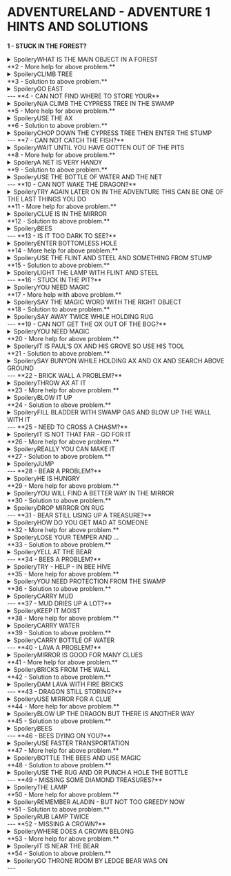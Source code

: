 # ADVENTURELAND - ADVENTURE 1 HINTS AND SOLUTIONS
**1 - STUCK IN THE FOREST?**
<details><summary>Spoiler</summar>yWHAT IS THE MAIN OBJECT IN A FOREST</details>
**2 - More help for above problem.**
<details><summary>Spoiler</summar>yCLIMB TREE</details>
**3 - Solution to above problem.**
<details><summary>Spoiler</summar>yGO EAST</details>
---
**4 - CAN NOT FIND WHERE TO STORE YOUR**
<details><summary>Spoiler</summar>yN/A CLIMB THE CYPRESS TREE IN THE SWAMP</details>
**5 - More help for above problem.**
<details><summary>Spoiler</summar>yUSE THE AX</details>
**6 - Solution to above problem.**
<details><summary>Spoiler</summar>yCHOP DOWN THE CYPRESS TREE THEN ENTER THE STUMP</details>
---
**7 - CAN NOT CATCH THE FISH?**
<details><summary>Spoiler</summar>yWAIT UNTIL YOU HAVE GOTTEN OUT OF THE PITS</details>
**8 - More help for above problem.**
<details><summary>Spoiler</summar>yA NET IS VERY HANDY</details>
**9 - Solution to above problem.**
<details><summary>Spoiler</summar>yUSE THE BOTTLE OF WATER AND THE NET</details>
---
**10 - CAN NOT WAKE THE DRAGON?**
<details><summary>Spoiler</summar>yTRY AGAIN LATER ON IN THE ADVENTURE THIS CAN BE ONE OF THE LAST THINGS YOU DO</details>
**11 - More help for above problem.**
<details><summary>Spoiler</summar>yCLUE IS IN THE MIRROR</details>
**12 - Solution to above problem.**
<details><summary>Spoiler</summar>yBEES</details>
---
**13 - IS IT TOO DARK TO SEE?**
<details><summary>Spoiler</summar>yENTER BOTTOMLESS HOLE</details>
**14 - More help for above problem.**
<details><summary>Spoiler</summar>yUSE THE FLINT AND STEEL AND SOMETHING FROM STUMP</details>
**15 - Solution to above problem.**
<details><summary>Spoiler</summar>yLIGHT THE LAMP WITH FLINT AND STEEL</details>
---
**16 - STUCK IN THE PIT?**
<details><summary>Spoiler</summar>yYOU NEED MAGIC</details>
**17 - More help with above problem.**
<details><summary>Spoiler</summar>ySAY THE MAGIC WORD WITH THE RIGHT OBJECT</details>
**18 - Solution to above problem.**
<details><summary>Spoiler</summar>ySAY AWAY TWICE WHILE HOLDING RUG</details>
---
**19 - CAN NOT GET THE OX OUT OF THE BOG?**
<details><summary>Spoiler</summar>yYOU NEED MAGIC</details>
**20 - More help for above problem.**
<details><summary>Spoiler</summar>yIT IS PAUL'S OX AND HIS GROVE SO USE HIS TOOL</details>
**21 - Solution to above problem.**
<details><summary>Spoiler</summar>ySAY BUNYON WHILE HOLDING AX AND OX AND SEARCH ABOVE GROUND</details>
---
**22 - BRICK WALL A PROBLEM?**
<details><summary>Spoiler</summar>yTHROW AX AT IT</details>
**23 - More help for above problem.**
<details><summary>Spoiler</summar>yBLOW IT UP</details>
**24 - Solution to above problem.**
<details><summary>Spoiler</summar>yFILL BLADDER WITH SWAMP GAS AND BLOW UP THE WALL WITH IT</details>
---
**25 - NEED TO CROSS A CHASM?**
<details><summary>Spoiler</summar>yIT IS NOT THAT FAR - GO FOR IT</details>
**26 - More help for above problem.**
<details><summary>Spoiler</summar>yREALLY YOU CAN MAKE IT</details>
**27 - Solution to above problem.**
<details><summary>Spoiler</summar>yJUMP</details>
---
**28 - BEAR A PROBLEM?**
<details><summary>Spoiler</summar>yHE IS HUNGRY</details>
**29 - More help for above problem.**
<details><summary>Spoiler</summar>yYOU WILL FIND A BETTER WAY IN THE MIRROR</details>
**30 - Solution to above problem.**
<details><summary>Spoiler</summar>yDROP MIRROR ON RUG</details>
---
**31 - BEAR STILL USING UP A TREASURE?**
<details><summary>Spoiler</summar>yHOW DO YOU GET MAD AT SOMEONE</details>
**32 - More help for above problem.**
<details><summary>Spoiler</summar>yLOSE YOUR TEMPER AND ...</details>
**33 - Solution to above problem.**
<details><summary>Spoiler</summar>yYELL AT THE BEAR</details>
---
**34 - BEES A PROBLEM?**
<details><summary>Spoiler</summar>yTRY - HELP - IN BEE HIVE</details>
**35 - More help for above problem.**
<details><summary>Spoiler</summar>yYOU NEED PROTECTION FROM THE SWAMP</details>
**36 - Solution to above problem.**
<details><summary>Spoiler</summar>yCARRY MUD</details>
---
**37 - MUD DRIES UP A LOT?**
<details><summary>Spoiler</summar>yKEEP IT MOIST</details>
**38 - More help for above problem.**
<details><summary>Spoiler</summar>yCARRY WATER</details>
**39 - Solution to above problem.**
<details><summary>Spoiler</summar>yCARRY BOTTLE OF WATER</details>
---
**40 - LAVA A PROBLEM?**
<details><summary>Spoiler</summar>yMIRROR IS GOOD FOR MANY CLUES</details>
**41 - More help for above problem.**
<details><summary>Spoiler</summar>yBRICKS FROM THE WALL</details>
**42 - Solution to above problem.**
<details><summary>Spoiler</summar>yDAM LAVA WITH FIRE BRICKS</details>
---
**43 - DRAGON STILL STORING?**
<details><summary>Spoiler</summar>yUSE MIRROR FOR A CLUE</details>
**44 - More help for above problem.**
<details><summary>Spoiler</summar>yBLOW UP THE DRAGON BUT THERE IS ANOTHER WAY</details>
**45 - Solution to above problem.**
<details><summary>Spoiler</summar>yBEES</details>
---
**46 - BEES DYING ON YOU?**
<details><summary>Spoiler</summar>yUSE FASTER TRANSPORTATION</details>
**47 - More help for above problem.**
<details><summary>Spoiler</summar>yBOTTLE THE BEES AND USE MAGIC</details>
**48 - Solution to above problem.**
<details><summary>Spoiler</summar>yUSE THE RUG AND OR PUNCH A HOLE THE BOTTLE</details>
---
**49 - MISSING SOME DIAMOND TREASURES?**
<details><summary>Spoiler</summar>yTHE LAMP</details>
**50 - More help for above problem.**
<details><summary>Spoiler</summar>yREMEMBER ALADIN - BUT NOT TOO GREEDY NOW</details>
**51 - Solution to above problem.**
<details><summary>Spoiler</summar>yRUB LAMP TWICE</details>
---
**52 - MISSING A CROWN?**
<details><summary>Spoiler</summar>yWHERE DOES A CROWN BELONG</details>
**53 - More help for above problem.**
<details><summary>Spoiler</summar>yIT IS NEAR THE BEAR</details>
**54 - Solution to above problem.**
<details><summary>Spoiler</summar>yGO THRONE ROOM BY LEDGE BEAR WAS ON</details>
---